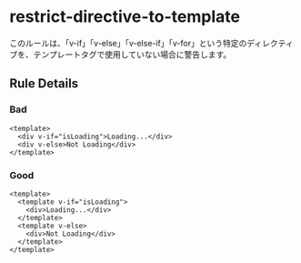 # restrict-directive-to-template

このルールは、「v-if」「v-else」「v-else-if」「v-for」という特定のディレクティブを、テンプレートタグで使用していない場合に警告します。

## Rule Details

### Bad

```vue
<template>
  <div v-if="isLoading">Loading...</div>
  <div v-else>Not Loading</div>
</template>
```

### Good

```vue
<template>
  <template v-if="isLoading">
    <div>Loading...</div>
  </template>
  <template v-else>
    <div>Not Loading</div>
  </template>
</template>
```
